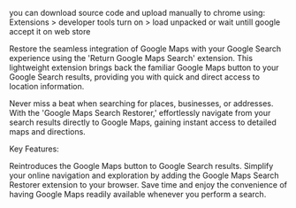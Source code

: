 you can download source code and upload manually to chrome using: Extensions > developer tools turn on > load unpacked
or wait untill google accept it on web store

Restore the seamless integration of Google Maps with your Google Search experience using the 'Return Google Maps Search' extension. This lightweight extension brings back the familiar Google Maps button to your Google Search results, providing you with quick and direct access to location information.

Never miss a beat when searching for places, businesses, or addresses. With the 'Google Maps Search Restorer,' effortlessly navigate from your search results directly to Google Maps, gaining instant access to detailed maps and directions.

Key Features:

Reintroduces the Google Maps button to Google Search results.
Simplify your online navigation and exploration by adding the Google Maps Search Restorer extension to your browser. Save time and enjoy the convenience of having Google Maps readily available whenever you perform a search.
